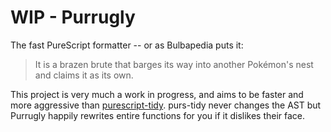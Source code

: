 # WIP - Purrugly
The fast PureScript formatter -- or as Bulbapedia puts it:
> It is a brazen brute that barges its way into another Pokémon's nest and claims it as its own.

This project is very much a work in progress, and aims to be faster and more aggressive than [purescript-tidy](https://github.com/natefaubion/purescript-tidy). purs-tidy never changes the AST but Purrugly happily rewrites entire functions for you if it dislikes their face.
